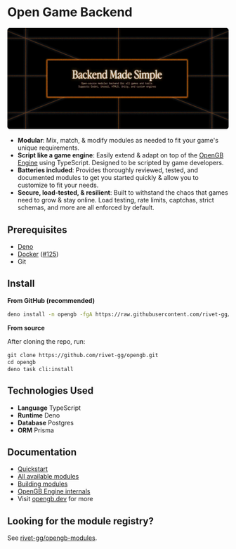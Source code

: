 # Open Game Backend

![Backend Made Simple](./media/hero.png)

- **Modular**: Mix, match, & modify modules as needed to fit your game's unique requirements.
- **Script like a game engine**: Easily extend & adapt on top of the [OpenGB Engine](/engine/introduction) using
  TypeScript. Designed to be scripted by game developers.
- **Batteries included**: Provides thoroughly reviewed, tested, and documented modules to get you started quickly &
  allow you to customize to fit your needs.
- **Secure, load-tested, & resilient**: Built to withstand the chaos that games need to grow & stay online. Load
  testing, rate limits, captchas, strict schemas, and more are all enforced by default.

## Prerequisites

- [Deno](https://docs.deno.com/runtime/manual/getting_started/installation)
- [Docker](https://docs.docker.com/get-docker/) ([#125](https://github.com/rivet-gg/opengb/issues/125))
- Git

## Install

**From GitHub (recommended)**

```sh
deno install -n opengb -fgA https://raw.githubusercontent.com/rivet-gg/opengb/v0.1.1/src/cli/main.ts
```

**From source**

After cloning the repo, run:

```
git clone https://github.com/rivet-gg/opengb.git
cd opengb
deno task cli:install
```

## Technologies Used

- **Language** TypeScript
- **Runtime** Deno
- **Database** Postgres
- **ORM** Prisma

## Documentation

- [Quickstart](http://opengb.dev/concepts/quickstart)
- [All available modules](http://opengb.dev/modules)
- [Building modules](https://opengb.dev/build/crash-course)
- [OpenGB Engine internals](http://opengb.dev/engine/introduction)
- Visit [opengb.dev](http://opengb.dev/introduction) for more

## Looking for the module registry?

See [rivet-gg/opengb-modules](https://github.com/rivet-gg/opengb-modules.git).

